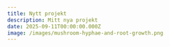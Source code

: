 ```yaml
---
title: Nytt projekt
description: Mitt nya projekt
date: 2025-09-11T00:00:00.000Z
image: /images/mushroom-hyphae-and-root-growth.png
---
```


#
